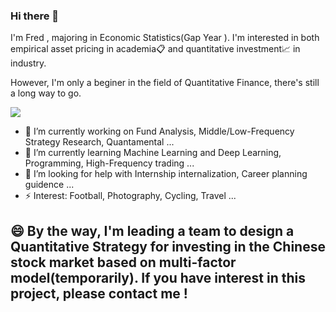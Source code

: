 ### Hi there 👋 
I'm Fred , majoring in Economic Statistics(Gap Year ). I'm interested in both empirical asset pricing in academia📋 and quantitative investment📈 in industry.

However, I'm only a beginer in the field of Quantitative Finance, there's still a long way to go.



![](https://github-readme-stats.vercel.app/api?username=Barca0412)


- 🔭 I’m currently working on Fund Analysis, Middle/Low-Frequency Strategy Research, Quantamental ...
- 🌱 I’m currently learning Machine Learning and Deep Learning, Programming, High-Frequency trading ...
- 🤔 I’m looking for help with Internship internalization, Career planning guidence ...
- ⚡ Interest: Football, Photography, Cycling, Travel ...


## 😄 By the way, I'm leading a team to design a Quantitative Strategy for investing in the Chinese stock market based on multi-factor model(temporarily). If you have interest in this project, please contact me !





<!--
**Barca0412/Barca0412** is a ✨ _special_ ✨ repository because its `README.md` (this file) appears on your GitHub profile.

Here are some ideas to get you started:

- 🔭 I’m currently working on ...
- 🌱 I’m currently learning ...
- 👯 I’m looking to collaborate on ...
- 🤔 I’m looking for help with ...
- 💬 Ask me about ...
- 📫 How to reach me: ...
- 😄 Pronouns: ...
- ⚡ Fun fact: ...
-->

